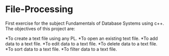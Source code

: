 # File-Processing

First exercise for the subject Fundamentals of Database Systems using c++. The objectives of this project are: 

*To create a text file using any PL.
*To open an existing text file.
*To add data to a text file.
*To edit data to a text file.
*To delete data to a text file.
*To sort data to a text file.
*To filter data to a text file.

